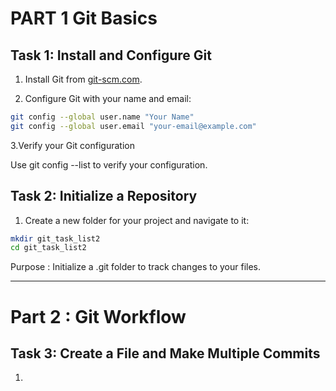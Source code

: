 # PART 1 Git Basics

## Task 1: Install and Configure Git

1. Install Git from  [git-scm.com](https://git-scm.com/downloads).


2. Configure Git with your name and email:

```bash
git config --global user.name "Your Name"
git config --global user.email "your-email@example.com"

```
3.Verify your Git configuration

Use git config --list to verify your configuration.

## Task 2: Initialize a Repository

1. Create a new folder for your project and navigate to it:

```bash
mkdir git_task_list2
cd git_task_list2
```
Purpose : Initialize a .git folder to track changes to your files.

_____

# Part 2 : Git Workflow

## Task 3: Create a File and Make Multiple Commits

1.
